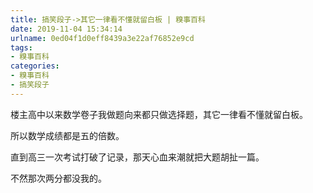 ```yaml
---
title: 搞笑段子->其它一律看不懂就留白板 | 糗事百科
date: 2019-11-04 15:34:14
urlname: 0ed04f1d0eff8439a3e22af76852e9cd
tags: 
- 糗事百科
categories:
- 糗事百科
- 搞笑段子
---
```

楼主高中以来数学卷子我做题向来都只做选择题，其它一律看不懂就留白板。

所以数学成绩都是五的倍数。

直到高三一次考试打破了记录，那天心血来潮就把大题胡扯一篇。

不然那次两分都没我的。


